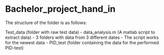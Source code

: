 # Bachelor_project_hand_in

The structure of the folder is as follows:

Test_data (folder with raw test data)
	- data_analysis.m (A matlab script to extract data)
	- 3 folders with data from 3 different dates
	- The script works for the newest data
	- PID_test (folder containing the data for the performed PID-test)
